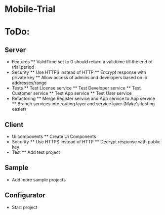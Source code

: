 Mobile-Trial
============

# ToDo: 

## Server
* Features
	** ValidTime set to 0 should return a validtime till the end of trial period
*	Security
	** Use HTTPS instead of HTTP
	** Encrypt response with private key
	** Allow access of admins and developers based on ip addresses/range
* Tests
	** Test License service
	** Test Developer service
	** Test Customer service
	** Test App service
	** Test User service
* Refactoring
	** Merge Register service and App service to App service
	** Branch services into routing layer and service layer (Make's testing easier)

## Client
* Ui components 
	** Create Ui Components
* Security
	** Use HTTPS instead of HTTP
	** Decrypt response with public key
* Test
	** Add test project

## Sample
* Add more sample projects

## Configurator
* Start project 